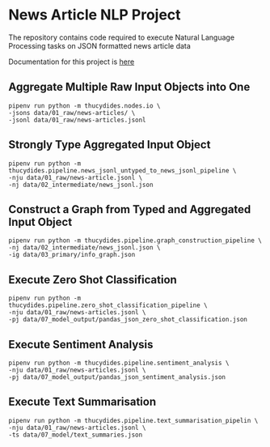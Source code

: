 # News Article NLP Project
The repository contains code required to execute Natural Language Processing tasks on JSON formatted news article data

Documentation for this project is [here](https://miro.com/app/board/uXjVOQ9HS6k=/?invite_link_id=987441986728)

## Aggregate Multiple Raw Input Objects into One
    pipenv run python -m thucydides.nodes.io \
    -jsons data/01_raw/news-articles/ \
    -jsonl data/01_raw/news-articles.jsonl

## Strongly Type Aggregated Input Object
    pipenv run python -m thucydides.pipeline.news_jsonl_untyped_to_news_jsonl_pipeline \
    -nju data/01_raw/news-article.jsonl \
    -nj data/02_intermediate/news_jsonl.json

## Construct a Graph from Typed and Aggregated Input Object
    pipenv run python -m thucydides.pipeline.graph_construction_pipeline \
    -nj data/02_intermediate/news_jsonl.json \
    -ig data/03_primary/info_graph.json

## Execute Zero Shot Classification
    pipenv run python -m thucydides.pipeline.zero_shot_classification_pipeline \
    -nju data/01_raw/news-articles.jsonl \
    -pj data/07_model_output/pandas_json_zero_shot_classification.json

## Execute Sentiment Analysis
    pipenv run python -m thucydides.pipeline.sentiment_analysis \
    -nju data/01_raw/news-articles.jsonl \
    -pj data/07_model_output/pandas_json_sentiment_analysis.json

## Execute Text Summarisation
    pipenv run python -m thucydides.pipeline.text_summarisation_pipelin \
    -nju data/01_raw/news-articles.jsonl \
    -ts data/07_model/text_summaries.json
    
